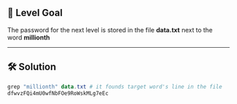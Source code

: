 ## 🔐 Level Goal

The password for the next level is stored in the file **data.txt** next to the word **millionth**

---

## 🛠️ Solution

```powershell
grep "millionth" data.txt # it founds target word's line in the file
dfwvzFQi4mU0wfNbFOe9RoWskMLg7eEc
```